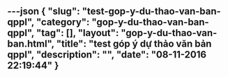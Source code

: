 ---json
{
    "slug": "test-gop-y-du-thao-van-ban-qppl",
    "category": "gop-y-du-thao-van-ban-qppl",
    "tag": [],
    "layout": "gop-y-du-thao-van-ban.html",
    "title": "test góp ý dự thảo văn bản qppl",
    "description": "",
    "date": "08-11-2016 22:19:44"
}
---
